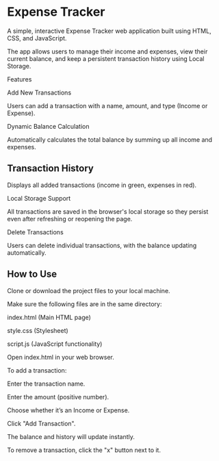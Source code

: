 # Expense Tracker

A simple, interactive Expense Tracker web application built using HTML, CSS, and JavaScript.

The app allows users to manage their income and expenses, view their current balance, and keep a persistent transaction history using Local Storage.

Features

Add New Transactions



Users can add a transaction with a name, amount, and type (Income or Expense).



Dynamic Balance Calculation



Automatically calculates the total balance by summing up all income and expenses.



## Transaction History



Displays all added transactions (income in green, expenses in red).



Local Storage Support



All transactions are saved in the browser's local storage so they persist even after refreshing or reopening the page.



Delete Transactions



Users can delete individual transactions, with the balance updating automatically.



## How to Use

Clone or download the project files to your local machine.



Make sure the following files are in the same directory:



index.html (Main HTML page)



style.css (Stylesheet)



script.js (JavaScript functionality)



Open index.html in your web browser.



To add a transaction:



Enter the transaction name.



Enter the amount (positive number).



Choose whether it’s an Income or Expense.



Click "Add Transaction".



The balance and history will update instantly.



To remove a transaction, click the "x" button next to it.






